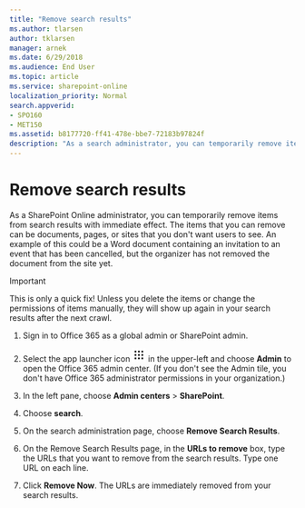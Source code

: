 ```yaml
---
title: "Remove search results"
ms.author: tlarsen
author: tklarsen
manager: arnek
ms.date: 6/29/2018
ms.audience: End User
ms.topic: article
ms.service: sharepoint-online
localization_priority: Normal
search.appverid:
- SPO160
- MET150
ms.assetid: b8177720-ff41-478e-bbe7-72183b97824f
description: "As a search administrator, you can temporarily remove items from the search results with immediate effect. These items can be documents, pages, or sites that you don't want users to see when they search."
---
```


# Remove search results

As a SharePoint Online administrator, you can temporarily remove items from search results with immediate effect. The items that you can remove can be documents, pages, or sites that you don't want users to see. An example of this could be a Word document containing an invitation to an event that has been cancelled, but the organizer has not removed the document from the site yet. 
  
> [!IMPORTANT]
>  This is only a quick fix! Unless you delete the items or change the permissions of items manually, they will show up again in your search results after the next crawl. 
  
1. Sign in to Office 365 as a global admin or SharePoint admin.
    
2. Select the app launcher icon ![The app launcher icon in Office 365](media/e5aee650-c566-4100-aaad-4cc2355d909f.png) in the upper-left and choose **Admin** to open the Office 365 admin center. (If you don't see the Admin tile, you don't have Office 365 administrator permissions in your organization.) 
    
3. In the left pane, choose **Admin centers** \> **SharePoint**.
    
4. Choose **search**.
    
5. On the search administration page, choose **Remove Search Results**.
    
6. On the Remove Search Results page, in the **URLs to remove** box, type the URLs that you want to remove from the search results. Type one URL on each line. 
    
7. Click **Remove Now**. The URLs are immediately removed from your search results.
    

